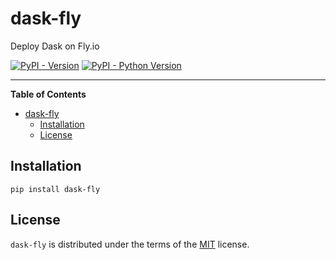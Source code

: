 # dask-fly

Deploy Dask on Fly.io

[![PyPI - Version](https://img.shields.io/pypi/v/dask-fly.svg)](https://pypi.org/project/dask-fly)
[![PyPI - Python Version](https://img.shields.io/pypi/pyversions/dask-fly.svg)](https://pypi.org/project/dask-fly)

-----

<!-- markdownlint-disable-next-line no-emphasis-as-heading -->
**Table of Contents**

- [dask-fly](#dask-fly)
  - [Installation](#installation)
  - [License](#license)

## Installation

```console
pip install dask-fly
```

## License

<!-- markdownlint-disable-next-line line-length -->
`dask-fly` is distributed under the terms of the [MIT](https://spdx.org/licenses/MIT.html) license.

